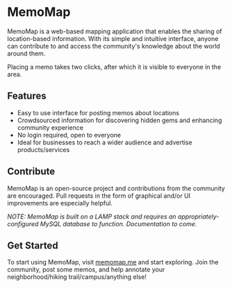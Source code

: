 # MemoMap

MemoMap is a web-based mapping application that enables the sharing of location-based information. With its simple and intuitive interface, anyone can contribute to and access the community's knowledge about the world around them.

Placing a memo takes two clicks, after which it is visible to everyone in the area.

## Features

- Easy to use interface for posting memos about locations
- Crowdsourced information for discovering hidden gems and enhancing community experience
- No login required, open to everyone
- Ideal for businesses to reach a wider audience and advertise products/services

## Contribute

MemoMap is an open-source project and contributions from the community are encouraged.
Pull requests in the form of graphical and/or UI improvements are especially helpful.

_NOTE: MemoMap is built on a LAMP stack and requires an appropriately-configured MySQL database to function. Documentation to come._

## Get Started

To start using MemoMap, visit [memomap.me](https://memomap.me) and start exploring. Join the community, post some memos, and help annotate your neighborhood/hiking trail/campus/anything else!
